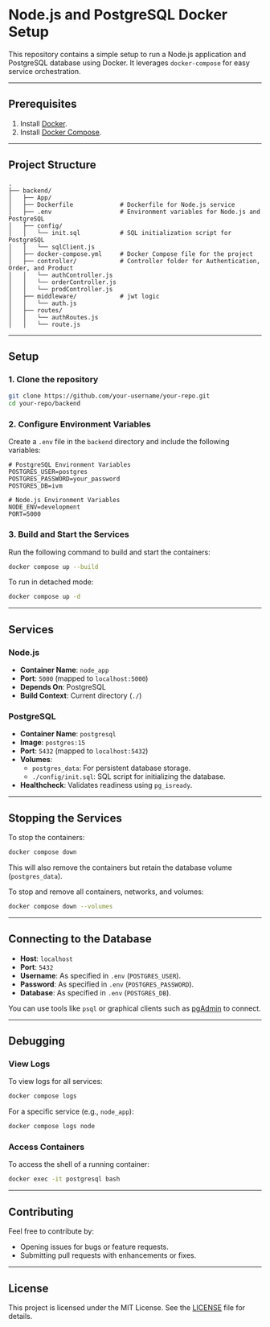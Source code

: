 # Node.js and PostgreSQL Docker Setup

This repository contains a simple setup to run a Node.js application and PostgreSQL database using Docker. It leverages `docker-compose` for easy service orchestration.

---

## **Prerequisites**

1. Install [Docker](https://www.docker.com/).
2. Install [Docker Compose](https://docs.docker.com/compose/install/).

---

## **Project Structure**

```plaintext
.
├── backend/
│   ├── App/
│   ├── Dockerfile             # Dockerfile for Node.js service
│   ├── .env                   # Environment variables for Node.js and PostgreSQL
│   ├── config/
│   │   └── init.sql           # SQL initialization script for PostgreSQL
│   │   └── sqlClient.js
│   ├── docker-compose.yml     # Docker Compose file for the project
│   ├── controller/            # Controller folder for Authentication, Order, and Product
│   │   └── authController.js 
│   │   └── orderController.js
│   │   └── prodController.js
│   ├── middleware/            # jwt logic
│   │   └── auth.js 
│   ├── routes/
│   │   └── authRoutes.js
│   │   └── route.js 
```

---

## **Setup**

### 1. Clone the repository
```bash
git clone https://github.com/your-username/your-repo.git
cd your-repo/backend
```

### 2. Configure Environment Variables
Create a `.env` file in the `backend` directory and include the following variables:

```env
# PostgreSQL Environment Variables
POSTGRES_USER=postgres
POSTGRES_PASSWORD=your_password
POSTGRES_DB=ivm

# Node.js Environment Variables
NODE_ENV=development
PORT=5000
```

### 3. Build and Start the Services
Run the following command to build and start the containers:
```bash
docker compose up --build
```

To run in detached mode:
```bash
docker compose up -d
```

---

## **Services**

### Node.js
- **Container Name**: `node_app`
- **Port**: `5000` (mapped to `localhost:5000`)
- **Depends On**: PostgreSQL
- **Build Context**: Current directory (`./`)

### PostgreSQL
- **Container Name**: `postgresql`
- **Image**: `postgres:15`
- **Port**: `5432` (mapped to `localhost:5432`)
- **Volumes**:
  - `postgres_data`: For persistent database storage.
  - `./config/init.sql`: SQL script for initializing the database.
- **Healthcheck**: Validates readiness using `pg_isready`.

---

## **Stopping the Services**

To stop the containers:
```bash
docker compose down
```

This will also remove the containers but retain the database volume (`postgres_data`).

To stop and remove all containers, networks, and volumes:
```bash
docker compose down --volumes
```

---

## **Connecting to the Database**

- **Host**: `localhost`
- **Port**: `5432`
- **Username**: As specified in `.env` (`POSTGRES_USER`).
- **Password**: As specified in `.env` (`POSTGRES_PASSWORD`).
- **Database**: As specified in `.env` (`POSTGRES_DB`).

You can use tools like `psql` or graphical clients such as [pgAdmin](https://www.pgadmin.org/) to connect.

---

## **Debugging**

### View Logs
To view logs for all services:
```bash
docker compose logs
```

For a specific service (e.g., `node_app`):
```bash
docker compose logs node
```

### Access Containers
To access the shell of a running container:
```bash
docker exec -it postgresql bash
```

---

## **Contributing**

Feel free to contribute by:
- Opening issues for bugs or feature requests.
- Submitting pull requests with enhancements or fixes.

---

## **License**

This project is licensed under the MIT License. See the [LICENSE](LICENSE) file for details.

